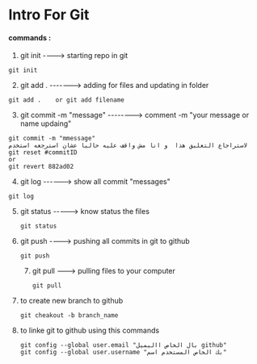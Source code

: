 # Intro For Git

#### commands :



1. git init ---->  starting repo in git 

```git 
git init
```

2. git add . -------> adding for files and updating in folder 

```
git add .    or git add filename
```

3. git commit -m "message" --------> comment -m "your message or name updaing"

```
git commit -m "mmessage"
لاستراجاع التعليق هذا  و انا مش واقف عليه حاليا عشان استرجعه استخدم 
git reset #commitID
or 
git revert 882ad02
```

4. git log ------> show all commit "messages"

```
git log
```

5. git status -----> know status the files 

   ```git
   git status 
   ```

6. git push ----> pushing all commits in git to github

   ```
   git push
   ```

   7. git pull ---> pulling files to your computer

      ```
      git pull
      ```

8. to create new branch  to github

   ```
   git cheakout -b branch_name
   ```

   

9. to linke git to github using this commands

   ```
   git config --global user.email "بال الخاص االيميل github"
   git config --global user.username "بك الخاص المستخدم اسم"
   ```

   